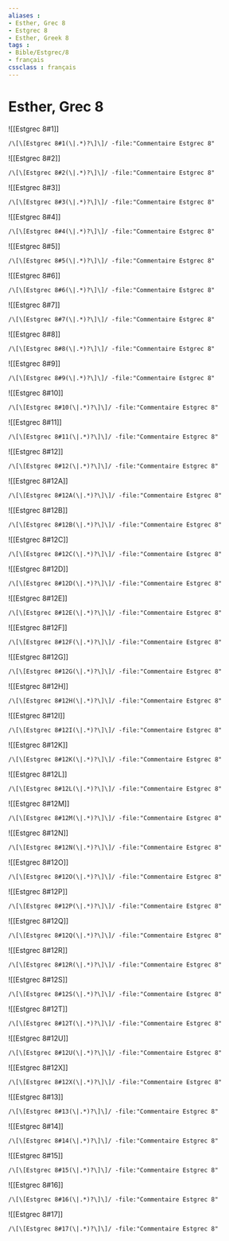 ```yaml
---
aliases : 
- Esther, Grec 8
- Estgrec 8
- Esther, Greek 8
tags : 
- Bible/Estgrec/8
- français
cssclass : français
---
```


# Esther, Grec 8

![[Estgrec 8#1]]

```query
/\[\[Estgrec 8#1(\|.*)?\]\]/ -file:"Commentaire Estgrec 8"
```

![[Estgrec 8#2]]

```query
/\[\[Estgrec 8#2(\|.*)?\]\]/ -file:"Commentaire Estgrec 8"
```

![[Estgrec 8#3]]

```query
/\[\[Estgrec 8#3(\|.*)?\]\]/ -file:"Commentaire Estgrec 8"
```

![[Estgrec 8#4]]

```query
/\[\[Estgrec 8#4(\|.*)?\]\]/ -file:"Commentaire Estgrec 8"
```

![[Estgrec 8#5]]

```query
/\[\[Estgrec 8#5(\|.*)?\]\]/ -file:"Commentaire Estgrec 8"
```

![[Estgrec 8#6]]

```query
/\[\[Estgrec 8#6(\|.*)?\]\]/ -file:"Commentaire Estgrec 8"
```

![[Estgrec 8#7]]

```query
/\[\[Estgrec 8#7(\|.*)?\]\]/ -file:"Commentaire Estgrec 8"
```

![[Estgrec 8#8]]

```query
/\[\[Estgrec 8#8(\|.*)?\]\]/ -file:"Commentaire Estgrec 8"
```

![[Estgrec 8#9]]

```query
/\[\[Estgrec 8#9(\|.*)?\]\]/ -file:"Commentaire Estgrec 8"
```

![[Estgrec 8#10]]

```query
/\[\[Estgrec 8#10(\|.*)?\]\]/ -file:"Commentaire Estgrec 8"
```

![[Estgrec 8#11]]

```query
/\[\[Estgrec 8#11(\|.*)?\]\]/ -file:"Commentaire Estgrec 8"
```

![[Estgrec 8#12]]

```query
/\[\[Estgrec 8#12(\|.*)?\]\]/ -file:"Commentaire Estgrec 8"
```

![[Estgrec 8#12A]]

```query
/\[\[Estgrec 8#12A(\|.*)?\]\]/ -file:"Commentaire Estgrec 8"
```

![[Estgrec 8#12B]]

```query
/\[\[Estgrec 8#12B(\|.*)?\]\]/ -file:"Commentaire Estgrec 8"
```

![[Estgrec 8#12C]]

```query
/\[\[Estgrec 8#12C(\|.*)?\]\]/ -file:"Commentaire Estgrec 8"
```

![[Estgrec 8#12D]]

```query
/\[\[Estgrec 8#12D(\|.*)?\]\]/ -file:"Commentaire Estgrec 8"
```

![[Estgrec 8#12E]]

```query
/\[\[Estgrec 8#12E(\|.*)?\]\]/ -file:"Commentaire Estgrec 8"
```

![[Estgrec 8#12F]]

```query
/\[\[Estgrec 8#12F(\|.*)?\]\]/ -file:"Commentaire Estgrec 8"
```

![[Estgrec 8#12G]]

```query
/\[\[Estgrec 8#12G(\|.*)?\]\]/ -file:"Commentaire Estgrec 8"
```

![[Estgrec 8#12H]]

```query
/\[\[Estgrec 8#12H(\|.*)?\]\]/ -file:"Commentaire Estgrec 8"
```

![[Estgrec 8#12I]]

```query
/\[\[Estgrec 8#12I(\|.*)?\]\]/ -file:"Commentaire Estgrec 8"
```

![[Estgrec 8#12K]]

```query
/\[\[Estgrec 8#12K(\|.*)?\]\]/ -file:"Commentaire Estgrec 8"
```

![[Estgrec 8#12L]]

```query
/\[\[Estgrec 8#12L(\|.*)?\]\]/ -file:"Commentaire Estgrec 8"
```

![[Estgrec 8#12M]]

```query
/\[\[Estgrec 8#12M(\|.*)?\]\]/ -file:"Commentaire Estgrec 8"
```

![[Estgrec 8#12N]]

```query
/\[\[Estgrec 8#12N(\|.*)?\]\]/ -file:"Commentaire Estgrec 8"
```

![[Estgrec 8#12O]]

```query
/\[\[Estgrec 8#12O(\|.*)?\]\]/ -file:"Commentaire Estgrec 8"
```

![[Estgrec 8#12P]]

```query
/\[\[Estgrec 8#12P(\|.*)?\]\]/ -file:"Commentaire Estgrec 8"
```

![[Estgrec 8#12Q]]

```query
/\[\[Estgrec 8#12Q(\|.*)?\]\]/ -file:"Commentaire Estgrec 8"
```

![[Estgrec 8#12R]]

```query
/\[\[Estgrec 8#12R(\|.*)?\]\]/ -file:"Commentaire Estgrec 8"
```

![[Estgrec 8#12S]]

```query
/\[\[Estgrec 8#12S(\|.*)?\]\]/ -file:"Commentaire Estgrec 8"
```

![[Estgrec 8#12T]]

```query
/\[\[Estgrec 8#12T(\|.*)?\]\]/ -file:"Commentaire Estgrec 8"
```

![[Estgrec 8#12U]]

```query
/\[\[Estgrec 8#12U(\|.*)?\]\]/ -file:"Commentaire Estgrec 8"
```

![[Estgrec 8#12X]]

```query
/\[\[Estgrec 8#12X(\|.*)?\]\]/ -file:"Commentaire Estgrec 8"
```

![[Estgrec 8#13]]

```query
/\[\[Estgrec 8#13(\|.*)?\]\]/ -file:"Commentaire Estgrec 8"
```

![[Estgrec 8#14]]

```query
/\[\[Estgrec 8#14(\|.*)?\]\]/ -file:"Commentaire Estgrec 8"
```

![[Estgrec 8#15]]

```query
/\[\[Estgrec 8#15(\|.*)?\]\]/ -file:"Commentaire Estgrec 8"
```

![[Estgrec 8#16]]

```query
/\[\[Estgrec 8#16(\|.*)?\]\]/ -file:"Commentaire Estgrec 8"
```

![[Estgrec 8#17]]

```query
/\[\[Estgrec 8#17(\|.*)?\]\]/ -file:"Commentaire Estgrec 8"
```

